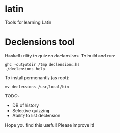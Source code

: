 latin
=====

Tools for learning Latin

Declensions tool
================

Haskell utility to quiz on declensions.  To build and run:

    ghc -outputdir /tmp declensions.hs
    ./declensions help

To install permenantly (as root):

    mv declensions /usr/local/bin

TODO:
* DB of history
* Selective quizzing
* Ability to list declension

Hope you find this useful!  Please improve it!
